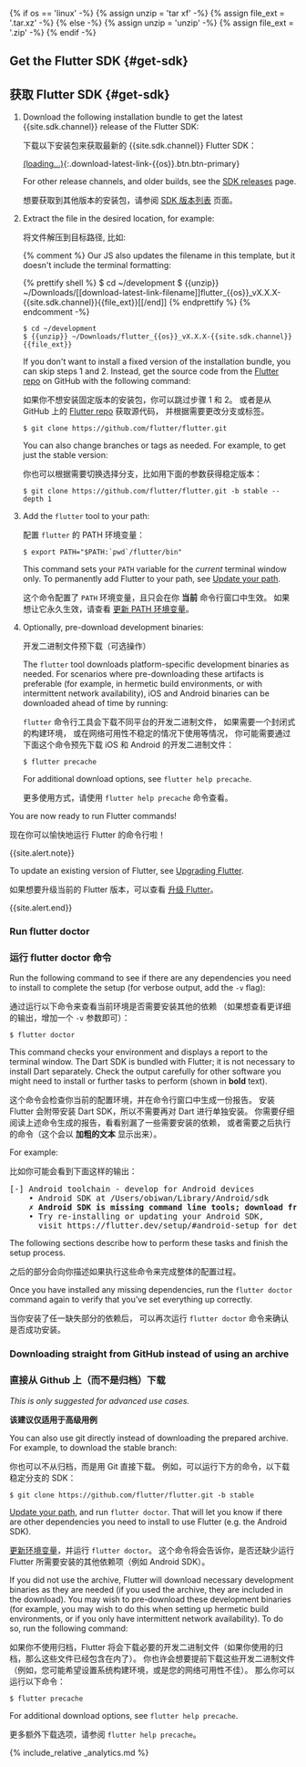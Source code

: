 {% if os == 'linux' -%}
  {% assign unzip = 'tar xf' -%}
  {% assign file_ext = '.tar.xz' -%}
{% else -%}
  {% assign unzip = 'unzip' -%}
  {% assign file_ext = '.zip' -%}
{% endif -%}

## Get the Flutter SDK {#get-sdk}

## 获取 Flutter SDK {#get-sdk}


 1. Download the following installation bundle to get the latest
    {{site.sdk.channel}} release of the Flutter SDK:

    下载以下安装包来获取最新的 {{site.sdk.channel}} Flutter SDK：

    [(loading...)](#){:.download-latest-link-{{os}}.btn.btn-primary}

    For other release channels, and older builds,
    see the [SDK releases][] page.

    想要获取到其他版本的安装包，请参阅 [SDK 版本列表][SDK releases] 页面。

 1. Extract the file in the desired location, for example:

    将文件解压到目标路径, 比如:

    {% comment %}
      Our JS also updates the filename in this template, but it doesn't include the terminal formatting:

      {% prettify shell %}
      $ cd ~/development
      $ {{unzip}} ~/Downloads/[[download-latest-link-filename]]flutter_{{os}}_vX.X.X-{{site.sdk.channel}}{{file_ext}}[[/end]]
      {% endprettify %}
    {% endcomment -%}

    ```terminal
    $ cd ~/development
    $ {{unzip}} ~/Downloads/flutter_{{os}}_vX.X.X-{{site.sdk.channel}}{{file_ext}}
    ```
    
    If you don't want to install a fixed version of the installation bundle, 
    you can skip steps 1 and 2. 
    Instead, get the source code from the [Flutter repo][]
    on GitHub with the following command:
    
    如果你不想安装固定版本的安装包，你可以跳过步骤 1 和 2。
    或者是从 GitHub 上的 [Flutter repo][] 获取源代码，
    并根据需要更改分支或标签。
    
    ```terminal
    $ git clone https://github.com/flutter/flutter.git
    ```
    
    You can also change branches or tags as needed.
    For example, to get just the stable version:
    
    你也可以根据需要切换选择分支，比如用下面的参数获得稳定版本：
    
    ```terminal
    $ git clone https://github.com/flutter/flutter.git -b stable --depth 1
    ```

 1. Add the `flutter` tool to your path:

    配置 `flutter` 的 PATH 环境变量：

    ```terminal
    $ export PATH="$PATH:`pwd`/flutter/bin"
    ```

    This command sets your `PATH` variable for the
    _current_ terminal window only.
    To permanently add Flutter to your path, see
    [Update your path][].

    这个命令配置了 `PATH` 环境变量，且只会在你 **当前** 命令行窗口中生效。
    如果想让它永久生效，请查看 [更新 PATH 环境变量][Update your path]。
    
 4. Optionally, pre-download development binaries:
    
    开发二进制文件预下载（可选操作）

    The `flutter` tool downloads platform-specific development binaries as
    needed. For scenarios where pre-downloading these artifacts is preferable
    (for example, in hermetic build environments,
    or with intermittent network availability), iOS
    and Android binaries can be downloaded ahead of time by running:
    
    `flutter` 命令行工具会下载不同平台的开发二进制文件，
    如果需要一个封闭式的构建环境，
    或在网络可用性不稳定的情况下使用等情况，
    你可能需要通过下面这个命令预先下载
    iOS 和 Android 的开发二进制文件：


    ```terminal
    $ flutter precache
    ```

    For additional download options, see `flutter help precache`.
    
    更多使用方式，请使用 `flutter help precache` 命令查看。

You are now ready to run Flutter commands!

现在你可以愉快地运行 Flutter 的命令行啦！


{{site.alert.note}}

  To update an existing version of Flutter, see
  [Upgrading Flutter][].
  
  如果想要升级当前的 Flutter 版本，可以查看 [升级 Flutter][Upgrading Flutter]。

{{site.alert.end}}


### Run flutter doctor

### 运行 flutter doctor 命令


Run the following command to see if there are any dependencies you need to
install to complete the setup (for verbose output, add the `-v` flag):

通过运行以下命令来查看当前环境是否需要安装其他的依赖
（如果想查看更详细的输出，增加一个 `-v` 参数即可）：

```terminal
$ flutter doctor
```

This command checks your environment and displays a report to the terminal
window. The Dart SDK is bundled with Flutter; it is not necessary to install
Dart separately. Check the output carefully for other software you might
need to install or further tasks to perform (shown in **bold** text).

这个命令会检查你当前的配置环境，并在命令行窗口中生成一份报告。
安装 Flutter 会附带安装 Dart SDK，所以不需要再对 Dart 进行单独安装。
你需要仔细阅读上述命令生成的报告，看看别漏了一些需要安装的依赖，
或者需要之后执行的命令（这个会以 **加粗的文本** 显示出来）。

For example:

比如你可能会看到下面这样的输出：

<pre>
[-] Android toolchain - develop for Android devices
    • Android SDK at /Users/obiwan/Library/Android/sdk
    <strong>✗ Android SDK is missing command line tools; download from https://goo.gl/XxQghQ</strong>
    • Try re-installing or updating your Android SDK,
      visit https://flutter.dev/setup/#android-setup for detailed instructions.
</pre>

The following sections describe how to perform these tasks and finish the setup
process.

之后的部分会向你描述如果执行这些命令来完成整体的配置过程。

Once you have installed any missing dependencies, run the `flutter doctor`
command again to verify that you’ve set everything up correctly.

当你安装了任一缺失部分的依赖后，
可以再次运行 `flutter doctor` 命令来确认是否成功安装。

### Downloading straight from GitHub instead of using an archive

### 直接从 Github 上（而不是归档）下载

_This is only suggested for advanced use cases._

**该建议仅适用于高级用例**

You can also use git directly instead of downloading the prepared archive. For example,
to download the stable branch:

你也可以不从归档，而是用 Git 直接下载。
例如，可以运行下方的命令，以下载稳定分支的 SDK：
    
```terminal
$ git clone https://github.com/flutter/flutter.git -b stable
```

[Update your path][], and run `flutter doctor`. That will let you know if there are
other dependencies you need to install to use Flutter (e.g. the Android SDK).

[更新环境变量][Update your path]，并运行 `flutter doctor`。
这个命令将会告诉你，是否还缺少运行 Flutter 所需要安装的其他依赖项（例如 Android SDK）。

If you did not use the archive, Flutter will download necessary development binaries as they
are needed (if you used the archive, they are included in the download). You may wish to
pre-download these development binaries (for example, you may wish to do this when setting
up hermetic build environments, or if you only have intermittent network availability). To
do so, run the following command:

如果你不使用归档，Flutter 将会下载必要的开发二进制文件（如果你使用的归档，那么这些文件已经包含在内了）。
你也许会想要提前下载这些开发二进制文件（例如，您可能希望设置系统构建环境，或是您的网络可用性不佳）。
那么你可以运行以下命令：

```terminal
$ flutter precache
```

For additional download options, see `flutter help precache`.

更多额外下载选项，请参阅 `flutter help precache`。


{% include_relative _analytics.md %}

[Flutter repo]: {{site.github}}/flutter/flutter
[Installing snapd]: https://snapcraft.io/docs/installing-snapd
[SDK releases]: /docs/development/tools/sdk/releases
[Snap Store]: https://snapcraft.io/store
[snapd]: https://snapcraft.io/flutter
[Update your path]: #update-your-path
[Upgrading Flutter]: /docs/development/tools/sdk/upgrading
